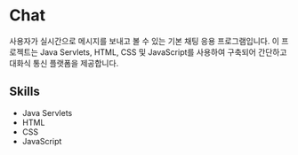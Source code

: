 # Chat

사용자가 실시간으로 메시지를 보내고 볼 수 있는 기본 채팅 응용 프로그램입니다. 이 프로젝트는 Java Servlets, HTML, CSS 및 JavaScript를 사용하여 구축되어 간단하고 대화식 통신 플랫폼을 제공합니다.

## Skills

- Java Servlets
- HTML
- CSS
- JavaScript
